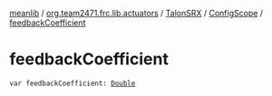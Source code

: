 [meanlib](../../../index.md) / [org.team2471.frc.lib.actuators](../../index.md) / [TalonSRX](../index.md) / [ConfigScope](index.md) / [feedbackCoefficient](./feedback-coefficient.md)

# feedbackCoefficient

`var feedbackCoefficient: `[`Double`](https://kotlinlang.org/api/latest/jvm/stdlib/kotlin/-double/index.html)